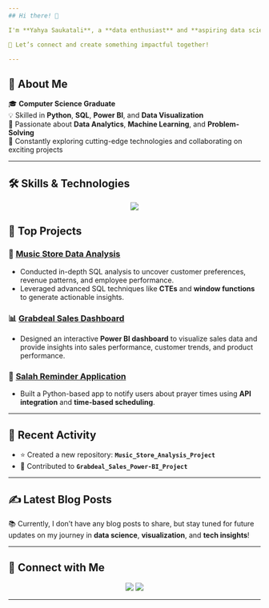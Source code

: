 ```yaml
---
## Hi there! 👋  

I'm **Yahya Saukatali**, a **data enthusiast** and **aspiring data scientist** passionate about solving complex problems through data-driven solutions. I thrive on uncovering meaningful insights, building innovative projects, and continuously learning new technologies.  

🚀 Let’s connect and create something impactful together!  

---
```


## 🌟 About Me  

🎓 **Computer Science Graduate**  
💡 Skilled in **Python**, **SQL**, **Power BI**, and **Data Visualization**  
🌟 Passionate about **Data Analytics**, **Machine Learning**, and **Problem-Solving**  
📖 Constantly exploring cutting-edge technologies and collaborating on exciting projects  

---

## 🛠️ Skills & Technologies  
<p align="center">
  <a href="https://go-skill-icons.vercel.app/">
    <img
      src="https://go-skill-icons.vercel.app/api/icons?i=py,excel,aws,numpy,tensorflow,pandas,seaborn,matplotlib,html,css,js,github,mysql,postgres,tableau,vscode,chatgpt"
    />
  </a>
</p>


## 🚀 Top Projects  

### 🎵 **[Music Store Data Analysis](https://github.com/yahyabigceo/Music_Store_Analysis_Project)**  
- Conducted in-depth SQL analysis to uncover customer preferences, revenue patterns, and employee performance.  
- Leveraged advanced SQL techniques like **CTEs** and **window functions** to generate actionable insights.  

### 📊 **[Grabdeal Sales Dashboard](https://github.com/yahyabigceo/Grabdeal_Sales_Power-BI_project)**  
- Designed an interactive **Power BI dashboard** to visualize sales data and provide insights into sales performance, customer trends, and product performance.  

### 📱 **[Salah Reminder Application](https://github.com/yahyabigceo/basic_python_projects)**  
- Built a Python-based app to notify users about prayer times using **API integration** and **time-based scheduling**.  

---

## 🔄 Recent Activity  

- ⭐ Created a new repository: **`Music_Store_Analysis_Project`**  
- 🔄 Contributed to **`Grabdeal_Sales_Power-BI_Project`**  

---

## ✍️ Latest Blog Posts  

📚 Currently, I don’t have any blog posts to share, but stay tuned for future updates on my journey in **data science**, **visualization**, and **tech insights**!  

---

## 🤝 Connect with Me  

<p align="center">  
  <a href="https://www.linkedin.com/in/yahya-saukatali-833061328/"><img src="https://img.shields.io/badge/LinkedIn-Connect-blue?style=for-the-badge&logo=linkedin"></a>  
  <a href="https://github.com/yahyabigceo"><img src="https://img.shields.io/badge/GitHub-Follow-black?style=for-the-badge&logo=github"></a>  
</p>  

---
